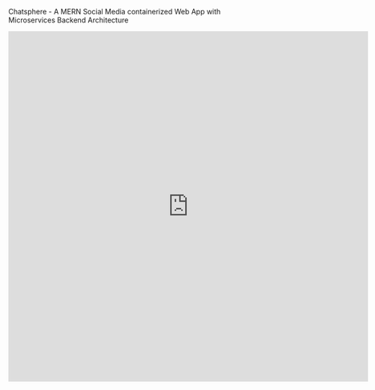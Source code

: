 Chatsphere - A MERN Social Media containerized Web App with Microservices Backend Architecture
<iframe src="https://drive.google.com/file/d/1ZbIvLzdNyAd7hZBwgzTs71UJwxbStwWQ/view?usp=sharing&embedded=true" style="width:718px; height:700px;" frameborder="0"></iframe>


 
